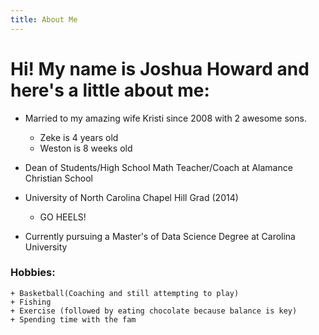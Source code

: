 ```yaml
---
title: About Me
---
```


  # Hi! My name is Joshua Howard and here's a little about me:
  
  * Married to my amazing wife Kristi since 2008 with 2 awesome sons.
    + Zeke is 4 years old 
    + Weston is 8 weeks old
    
  * Dean of Students/High School Math Teacher/Coach at Alamance Christian School
  
  * University of North Carolina Chapel Hill Grad (2014)
    + GO HEELS!
    
  * Currently pursuing a Master's of Data Science Degree at Carolina University
  
  ### Hobbies:
    + Basketball(Coaching and still attempting to play)
    + Fishing
    + Exercise (followed by eating chocolate because balance is key)
    + Spending time with the fam
   